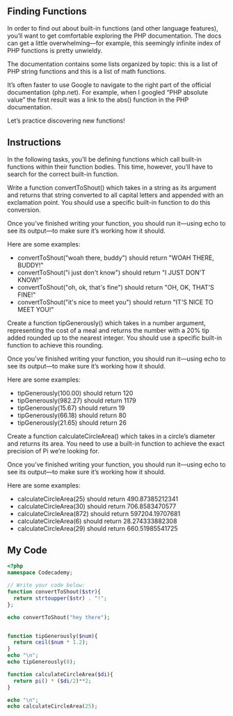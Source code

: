 ## Finding Functions

In order to find out about built-in functions (and other language features), you’ll want to get comfortable exploring the PHP documentation. The docs can get a little overwhelming—for example, this seemingly infinite index of PHP functions is pretty unwieldy.

The documentation contains some lists organized by topic: this is a list of PHP string functions and this is a list of math functions.

It’s often faster to use Google to navigate to the right part of the official documentation (php.net). For example, when I googled “PHP absolute value” the first result was a link to the abs() function in the PHP documentation.

Let’s practice discovering new functions!

## Instructions

In the following tasks, you’ll be defining functions which call built-in functions within their function bodies. This time, however, you’ll have to search for the correct built-in function.

Write a function convertToShout() which takes in a string as its argument and returns that string converted to all capital letters and appended with an exclamation point. You should use a specific built-in function to do this conversion.

Once you’ve finished writing your function, you should run it—using echo to see its output—to make sure it’s working how it should.

Here are some examples:

* convertToShout("woah there, buddy") should return "WOAH THERE, BUDDY!"
* convertToShout("i just don't know") should return "I JUST DON'T KNOW!"
* convertToShout("oh, ok, that's fine") should return "OH, OK, THAT'S FINE!"
* convertToShout("it's nice to meet you") should return "IT'S NICE TO MEET YOU!"

Create a function tipGenerously() which takes in a number argument, representing the cost of a meal and returns the number with a 20% tip added rounded up to the nearest integer. You should use a specific built-in function to achieve this rounding.

Once you’ve finished writing your function, you should run it—using echo to see its output—to make sure it’s working how it should.

Here are some examples:

* tipGenerously(100.00) should return 120
* tipGenerously(982.27) should return 1179
* tipGenerously(15.67) should return 19
* tipGenerously(66.18) should return 80
* tipGenerously(21.65) should return 26

Create a function calculateCircleArea() which takes in a circle’s diameter and returns its area. You need to use a built-in function to achieve the exact precision of Pi we’re looking for.

Once you’ve finished writing your function, you should run it—using echo to see its output—to make sure it’s working how it should.

Here are some examples:

* calculateCircleArea(25) should return 490.87385212341
* calculateCircleArea(30) should return 706.8583470577
* calculateCircleArea(872) should return 597204.19707681
* calculateCircleArea(6) should return 28.274333882308
* calculateCircleArea(29) should return 660.51985541725

## My Code
```php
<?php
namespace Codecademy;

// Write your code below:
function convertToShout($str){
  return strtoupper($str) . "!";
};

echo convertToShout("hey there");


function tipGenerously($num){
  return ceil($num * 1.2);
}
echo "\n";
echo tipGenerously(8);

function calculateCircleArea($di){
  return pi() * ($di/2)**2;
}

echo "\n";
echo calculateCircleArea(25);

```
